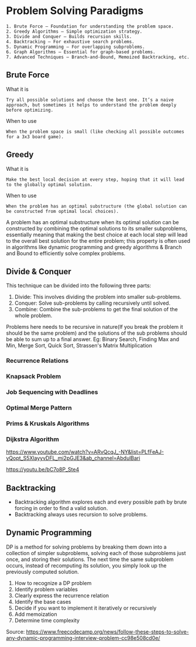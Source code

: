 # Problem Solving Paradigms
    1. Brute Force – Foundation for understanding the problem space.
    2. Greedy Algorithms – Simple optimization strategy.
    3. Divide and Conquer – Builds recursion skills.
    4. Backtracking – For exhaustive search problems.
    5. Dynamic Programming – For overlapping subproblems.
    6. Graph Algorithms – Essential for graph-based problems.
    7. Advanced Techniques – Branch-and-Bound, Memoized Backtracking, etc.

## Brute Force
What it is
    
    Try all possible solutions and choose the best one. It’s a naive approach, but sometimes it helps to understand the problem deeply before optimizing.

When to use

    When the problem space is small (like checking all possible outcomes for a 3x3 board game).

## Greedy
What it is

    Make the best local decision at every step, hoping that it will lead to the globally optimal solution.

When to use

    When the problem has an optimal substructure (the global solution can be constructed from optimal local choices).

A problem has an optimal substructure when its optimal solution can be constructed by combining the optimal solutions to its smaller subproblems, essentially meaning that making the best choice at each local step will lead to the overall best solution for the entire problem; this property is often used in algorithms like dynamic programming and greedy algorithms & Branch and Bound to efficiently solve complex problems. 


## Divide & Conquer

This technique can be divided into the following three parts:

1. Divide: This involves dividing the problem into smaller sub-problems.
2. Conquer: Solve sub-problems by calling recursively until solved.
3. Combine: Combine the sub-problems to get the final solution of the whole problem.

Problems here needs to be recursive in nature(If you break the problem it should be the same problem) and the solutions of the sub problems should be able to sum up to a final answer.
Eg: Binary Search, Finding Max and Min, Merge Sort, Quick Sort, Strassen's Matrix Multiplication

### Recurrence Relations





### Knapsack Problem
### Job Sequencing with Deadlines
### Optimal Merge Pattern
### Prims & Kruskals Algorithms
### Dijkstra Algorithm

https://www.youtube.com/watch?v=ARvQcqJ_-NY&list=PLfFeAJ-vQopt_S5XlayyvDFL_mi2pGJE3&ab_channel=AbdulBari

https://youtu.be/bC7o8P_Ste4



## Backtracking
* Backtracking algorithm explores each and every possible path by brute forcing in order to find a valid solution.
* Backtracking always uses recursion to solve problems.

## Dynamic Programming
DP is a method for solving problems by breaking them down into a collection of simpler subproblems, solving each of those subproblems just once, and storing their solutions. The next time the same subproblem occurs, instead of recomputing its solution, you simply look up the previously computed solution. 

1. How to recognize a DP problem
2. Identify problem variables
3. Clearly express the recurrence relation
4. Identify the base cases
5. Decide if you want to implement it iteratively or recursively
6. Add memoization
7. Determine time complexity

Source:  https://www.freecodecamp.org/news/follow-these-steps-to-solve-any-dynamic-programming-interview-problem-cc98e508cd0e/